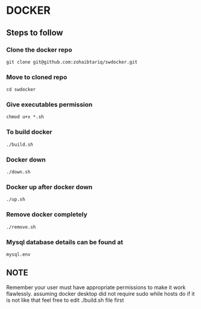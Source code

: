 # DOCKER

## Steps to follow

### Clone the docker repo
```
git clone git@github.com:zohaibtariq/swdocker.git 
```

### Move to cloned repo
```
cd swdocker
```

### Give executables permission
```
chmod u+x *.sh
```

### To build docker
```
./build.sh
```

### Docker down
```
./down.sh
```

### Docker up after docker down
```
./up.sh
```

### Remove docker completely
```
./remove.sh
```

### Mysql database details can be found at
```
mysql.env
```

## NOTE

Remember your user must have appropriate permissions to make it work flawlessly.
assuming docker desktop did not require sudo
while hosts do
if it is not like that feel free to edit ./build.sh file first
